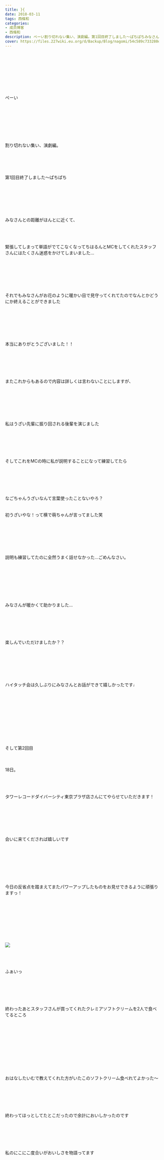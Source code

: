 ```yaml
---
title: }{
date: 2018-03-11
tags: 西條和
categories: 
- 成员博客
- 西條和
description: ぺーい割り切れない集い、演劇編。第1回目終了しました〜ぱちぱちみなさんとの距離がほんとに近くて、緊張してしまって単語がでてこな...
cover: https://files.227wiki.eu.org/d/Backup/Blog/nagomi/54c589c733280d6d1dd15e4c68ae9.jpg 
---
```

<div class="blog_detail__main">
<br/>
<br/>
<br/>
<br/>
<br/>
<br/>
<br/>
<br/>
ぺーい<br/>
<br/>
<br/>
<br/>
<br/>
<br/>
<br/>
<br/>
<br/>
割り切れない集い、演劇編。<br/>
<br/>
<br/>
<br/>
<br/>
<br/>
第1回目終了しました〜ぱちぱち<br/>
<br/>
<br/>
<br/>
<br/>
<br/>
<br/>
<br/>
みなさんとの距離がほんとに近くて、<br/>
<br/>
<br/>
<br/>
<br/>
緊張してしまって単語がでてこなくなってちはるんとMCをしてくれたスタッフさんにはたくさん迷惑をかけてしまいました…<br/>
<br/>
<br/>
<br/>
<br/>
<br/>
<br/>
<br/>
それでもみなさんがお花のように暖かい目で見守ってくれてたのでなんとかどうにか終えることができました<br/>
<br/>
<br/>
<br/>
<br/>
<br/>
<br/>
<br/>
本当にありがとうございました！！<br/>
<br/>
<br/>
<br/>
<br/>
<br/>
<br/>
またこれからもあるので内容は詳しくは言わないことにしますが、<br/>
<br/>
<br/>
<br/>
<br/>
<br/>
<br/>
<br/>
私はうざい先輩に振り回される後輩を演じました<br/>
<br/>
<br/>
<br/>
<br/>
<br/>
<br/>
そしてこれをMCの時に私が説明することになって練習してたら<br/>
<br/>
<br/>
<br/>
<br/>
<br/>
<br/>
なごちゃんうざいなんて言葉使ったことないやろ？<br/>
<br/>
<br/>
初うざいやな！って横で萌ちゃんが言ってました笑<br/>
<br/>
<br/>
<br/>
<br/>
<br/>
<br/>
<br/>
説明も練習してたのに全然うまく話せなかった…ごめんなさい。<br/>
<br/>
<br/>
<br/>
<br/>
<br/>
<br/>
<br/>
<br/>
みなさんが暖かくて助かりました…<br/>
<br/>
<br/>
<br/>
<br/>
<br/>
<br/>
楽しんでいただけましたか？？<br/>
<br/>
<br/>
<br/>
<br/>
<br/>
<br/>
<br/>
ハイタッチ会は久しぶりにみなさんとお話ができて嬉しかったです♩<br/>
<br/>
<br/>
<br/>
<br/>
<br/>
<br/>
<br/>
<br/>
<br/>
<br/>
<br/>
そして第2回目<br/>
<br/>
<br/>
<br/>
18日。<br/>
<br/>
<br/>
<br/>
<br/>
タワーレコードダイバーシティ東京プラザ店さんにてやらせていただきます！<br/>
<br/>
<br/>
<br/>
<br/>
<br/>
<br/>
<br/>
会いに来てくだされば嬉しいです<br/>
<br/>
<br/>
<br/>
<br/>
<br/>
<br/>
<br/>
<br/>
今日の反省点を踏まえてまたパワーアップしたものをお見せできるように頑張りますっ！<br/>
<br/>
<br/>
<br/>
<br/>
<br/>
<br/>
<br/>
<br/>
<br/>
<img src="https://files.227wiki.eu.org/d/Backup/Blog/nagomi/54c589c733280d6d1dd15e4c68ae9.jpg"><br/>
<br/>
<br/>
<br/>
<br/>
ふぁいっ<br/>
<br/>
<br/>
<br/>
<br/>
<br/>
<br/>
終わったあとスタッフさんが買ってくれたクレミアソフトクリームを2人で食べてるところ<br/>
<br/>
<br/>
<br/>
<br/>
<br/>
<br/>
<br/>
<br/>
<br/>
<br/>
<br/>
おはなしたいむで教えてくれた方がいたこのソフトクリーム食べれてよかった〜<br/>
<br/>
<br/>
<br/>
<br/>
<br/>
<br/>
終わってほっとしてたとこだったので余計においしかったのです<br/>
<br/>
<br/>
<br/>
<br/>
<br/>
<br/>
私のにこにこ度合いがおいしさを物語ってます<br/>
<br/>
<br/>
<br/>
<br/>
<br/>
<br/>
<br/>
<br/>
<br/>
<br/>
でも実は控え室に持って帰るまでに…<br/>
<br/>
<br/>
<br/>
<br/>
<br/>
<br/>
<br/>
<br/>
<br/>
<br/>
<img src="https://files.227wiki.eu.org/d/Backup/Blog/nagomi/54c589c733280d6d1dd15e4c68ae9-01.jpg"><br/>
<br/>
<br/>
<br/>
<br/>
<br/>
<br/>
うう。<br/>
<br/>
<br/>
<br/>
<br/>
<br/>
かなり溶けてしまってました…<br/>
<br/>
<br/>
<br/>
<br/>
<br/>
<br/>
かなり危機的状況<br/>
<br/>
<br/>
<br/>
<br/>
<br/>
でもすぐティッシュでキャッチしたのでセーフでしたっ<br/>
<br/>
<br/>
<br/>
<br/>
<br/>
<br/>
<br/>
<br/>
<br/>
<br/>
ティッシュでキャッチ！なんか語呂が良い<br/>
<br/>
<br/>
<br/>
<br/>
<br/>
<br/>
<br/>
そもそも写真撮る前に食べたらよかった話なんですけどね…<br/>
<br/>
<br/>
<br/>
<br/>
<br/>
<br/>
この形のまま写真を撮ってみなさんにみせたかったのです…<br/>
<br/>
<br/>
<br/>
<br/>
<br/>
<br/>
<br/>
とりあえずその任務は果たせたので良しとするのです<br/>
<br/>
<br/>
<br/>
<br/>
<br/>
<br/>
<br/>
<br/>
<br/>
おはなしたいむ<br/>
<br/>
<br/>
<br/>
<br/>
<br/>
るりるり呼びしてるという方もいるのですねっ<br/>
一緒に呼んでいきましょ！<br/>
人撮るの好きなので撮らせてほしいです〜♩<br/>
<br/>
<br/>
<br/>
<br/>
<br/>
海乃さんの真顔ですね！<br/>
チャレンジしてみますっ！絶対載せてやるぞい！<br/>
<br/>
<br/>
<br/>
<br/>
<br/>
るりるり確かにちょっと言いにくいです…笑<br/>
口がもごもごします笑<br/>
百合の花を分身だと思っておきますねっ！えへ<br/>
<br/>
<br/>
<br/>
<br/>
<br/>
ブログの雰囲気好きだと言ってくれた方もいて嬉しいの森です〜使ってみたけどあってますかね？笑<br/>
お花畑になってくれてありがとうございます〜♩<br/>
<br/>
<br/>
<br/>
<br/>
傘の写真送ってくれた方もありがとうございます！<br/>
傘の写真っていっぱいあるんですね！どれも素敵です♩<br/>
<br/>
<br/>
<br/>
<br/>
<br/>
<br/>
今日3月11日なんですよね。小学生の時の記憶ですが忘れないようにしないといけませんね。<br/>
イベント来てくださりありがとうございました！目が合うと暖かくてほっとしました〜<br/>
<br/>
<br/>
<br/>
<br/>
<br/>
るりるりポケモンおもしろいですね笑<br/>
イベントありがとうございました♩<br/>
直接会えて嬉しかったです！！<br/>
<br/>
<br/>
<br/>
<br/>
<br/>
思いっきりやるのが大事だよと言ってくださった方がいたのでまだ何回かあるので頑張っていきたいと思います！ありがとうございます！！<br/>
<br/>
<br/>
<br/>
<br/>
<br/>
海乃さん呼びの方多いイメージあります。<br/>
アホなところの海乃さんですね！<br/>
一回本人に直接リクエストしてみますね！どんな顔してくれるのでしょうか笑<br/>
18日まってます〜♩<br/>
<br/>
<br/>
<br/>
<br/>
<br/>
るりるりの照れてるところ！るりるりってあんまり照れないんですかね、ちょっと観察しておきますっ<br/>
あっレインコート脱ぐ時ぬれちゃうんですか…確かにそれじゃ意味ないですね…<br/>
<br/>
<br/>
<br/>
<br/>
<br/>
<br/>
<br/>
るりるり呼び気になってた方もいたんですね。<br/>
みんなるーりーって呼んでるんです<br/>
人間でも緊張しないように頑張りまふ<br/>
<br/>
<br/>
<br/>
<br/>
<br/>
るりるりが撮った私の写真何故か好評なのでるりるりに感謝です…笑<br/>
なんのお花がいいだろう〜んーコスモス！でお願いしますっ<br/>
<br/>
<br/>
<br/>
<br/>
<br/>
<br/>
るりるりに笑ってっていう写真ならすぐ撮らせてもらえそうなのでまた挑戦してみますねっ！<br/>
<br/>
<br/>
<br/>
<br/>
<br/>
お花のつもりだったと言ってくれた方もいて嬉しい〜ってなりました。いつもほんとに暖かく見守ってくれてありがとうございます♩<br/>
嘘っぽくても本音なら言っていきましょっ<br/>
<br/>
<br/>
<br/>
<br/>
<br/>
<br/>
<br/>
<br/>
<br/>
今日も読んでくださりありがとうございます<br/>
<br/>
<br/>
<br/>
<br/>
<br/>
<br/>
西條和でした。<br/>
<br/>
<br/>
<br/>
<br/>
<br/>
<br/>
今日電車に乗り込んだらちょうど目の前の席が空いたんです<br/>
<br/>
<br/>
<br/>
<br/>
<br/>
<br/>
だから座ろ〜と思って席に向かうと<br/>
<br/>
<br/>
<br/>
<br/>
<br/>
<br/>
とんとん<br/>
<br/>
<br/>
<br/>
<br/>
<br/>
横に座ってる人が手を振ってました<br/>
<br/>
<br/>
<br/>
<br/>
<br/>
<br/>
<br/>
<br/>
<br/>
<br/>
<br/>
<br/>
ちはるんでした。<br/>
<br/>
<br/>
<br/>
<br/>
<br/>
同じ電車、同じ車両、同じドアから乗ったってよくよく考えるとすごいですよね<br/>
<br/>
<br/>
<br/>
<br/>
<br/>
という運命的な出来事で始まった今日でした<br/>
<br/>
<br/>
<br/>
<br/>
良き日<br/>
<br/>
<br/>
<br/>
<br/>
おしまい。
<!--twitter-->

<!--//twitter-->
</img></img></div>